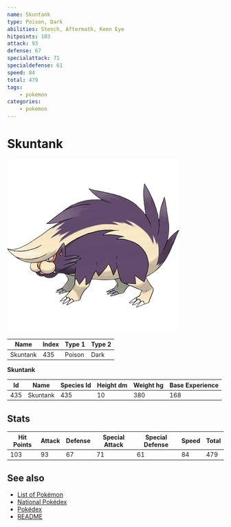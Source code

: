 ```yaml
---
name: Skuntank
type: Poison, Dark
abilities: Stench, Aftermath, Keen Eye
hitpoints: 103
attack: 93
defense: 67
specialattack: 71
specialdefense: 61
speed: 84
total: 479
tags:
    - pokemon
categories:
    - pokemon
---
```


# Skuntank


![Skuntank](images/435.png)

| **Name** | **Index** | **Type 1** | **Type 2** |
|----|----|----|----|
| Skuntank | 435 | Poison | Dark  |

**Skuntank** 




| **Id** | **Name** | **Species Id** | **Height dm** | **Weight hg** | **Base Experience** |
|--------|----------|----------------|------------|------------|---------------------|
| 435 | Skuntank | 435 | 10 | 380 | 168 |



## Stats

| **Hit Points** | **Attack** | **Defense** | **Special Attack** | **Special Defense** | **Speed** | **Total** |
|----------------|------------|-------------|--------------------|---------------------|-----------|-----------|
| 103 | 93 | 67 | 71 | 61 | 84 | 479 |

## See also

- [List of Pokémon](../pokemon.md)
- [National Pokédex](../national_pokedex.md)
- [Pokédex](../pokedex.md)
- [README](../README.md)
